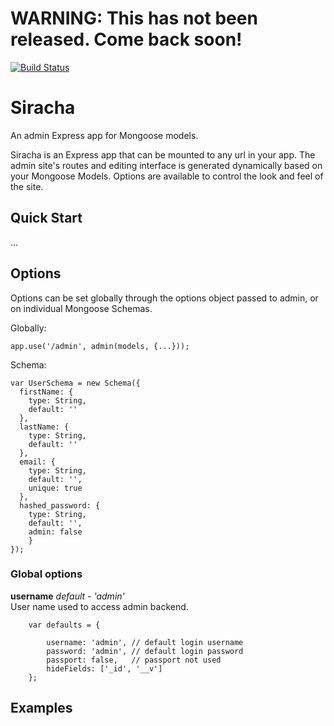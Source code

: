 # WARNING: This has not been released.  Come back soon!
[![Build Status](https://travis-ci.org/hdngr/siracha.svg?branch=master)](https://travis-ci.org/hdngr/siracha)
# Siracha
An admin Express app for Mongoose models.

Siracha is an Express app that can be mounted to any url in your app.  The admin site's routes and editing interface is generated dynamically based on your Mongoose Models.  Options are available to control the look and feel of the site.

## Quick Start
...
## Options
Options can be set globally through the options object passed to admin, or on individual Mongoose Schemas.

Globally:

```
app.use('/admin', admin(models, {...}));
``` 

Schema:

```
var UserSchema = new Schema({
  firstName: {
    type: String,
    default: ''
  },
  lastName: {
    type: String,
    default: ''
  },
  email: {
    type: String,
    default: '',
    unique: true
  },
  hashed_password: {
    type: String,
    default: '',
    admin: false
    }
});
```

### Global options

**username** *default - 'admin'*    
User name used to access admin backend. 


```
    var defaults = {
        
        username: 'admin', // default login username
        password: 'admin', // default login password
        passport: false,   // passport not used 
        hideFields: ['_id', '__v']
    };

```
## Examples
